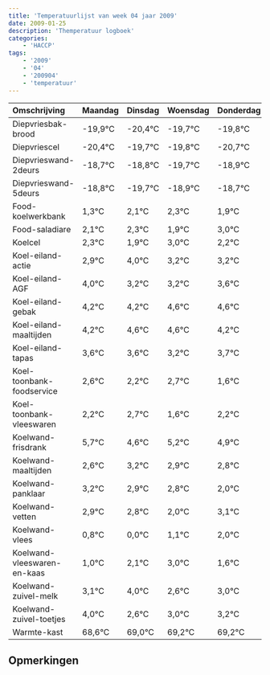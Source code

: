 ```yaml
---
title: 'Temperatuurlijst van week 04 jaar 2009'
date: 2009-01-25
description: 'Themperatuur logboek'
categories:
    - 'HACCP'
tags:
    - '2009'
    - '04'
    - '200904'
    - 'temperatuur'
---
```

|Omschrijving|Maandag|Dinsdag|Woensdag|Donderdag|Vrijdag|Zaterdag|Zondag|
|:---|:---|:---|:---|:---|:---|:---|:---|
|Diepvriesbak-brood|-19,9°C|-20,4°C|-19,7°C|-19,8°C|-20,7°C|-19,9°C|-19,7°C|
|Diepvriescel|-20,4°C|-19,7°C|-19,8°C|-20,7°C|-19,9°C|-19,7°C|-20,1°C|
|Diepvrieswand-2deurs|-18,7°C|-18,8°C|-19,7°C|-18,9°C|-18,7°C|-19,1°C|-18,0°C|
|Diepvrieswand-5deurs|-18,8°C|-19,7°C|-18,9°C|-18,7°C|-19,1°C|-18,0°C|-18,8°C|
|Food-koelwerkbank|1,3°C|2,1°C|2,3°C|1,9°C|3,0°C|2,2°C|2,2°C|
|Food-saladiare|2,1°C|2,3°C|1,9°C|3,0°C|2,2°C|2,2°C|2,6°C|
|Koelcel|2,3°C|1,9°C|3,0°C|2,2°C|2,2°C|2,6°C|2,6°C|
|Koel-eiland-actie|2,9°C|4,0°C|3,2°C|3,2°C|3,6°C|3,6°C|3,2°C|
|Koel-eiland-AGF|4,0°C|3,2°C|3,2°C|3,6°C|3,6°C|3,2°C|3,7°C|
|Koel-eiland-gebak|4,2°C|4,2°C|4,6°C|4,6°C|4,2°C|4,7°C|3,6°C|
|Koel-eiland-maaltijden|4,2°C|4,6°C|4,6°C|4,2°C|4,7°C|3,6°C|4,2°C|
|Koel-eiland-tapas|3,6°C|3,6°C|3,2°C|3,7°C|2,6°C|3,2°C|2,9°C|
|Koel-toonbank-foodservice|2,6°C|2,2°C|2,7°C|1,6°C|2,2°C|1,9°C|1,8°C|
|Koel-toonbank-vleeswaren|2,2°C|2,7°C|1,6°C|2,2°C|1,9°C|1,8°C|1,0°C|
|Koelwand-frisdrank|5,7°C|4,6°C|5,2°C|4,9°C|4,8°C|4,0°C|5,1°C|
|Koelwand-maaltijden|2,6°C|3,2°C|2,9°C|2,8°C|2,0°C|3,1°C|4,0°C|
|Koelwand-panklaar|3,2°C|2,9°C|2,8°C|2,0°C|3,1°C|4,0°C|2,6°C|
|Koelwand-vetten|2,9°C|2,8°C|2,0°C|3,1°C|4,0°C|2,6°C|3,0°C|
|Koelwand-vlees|0,8°C|0,0°C|1,1°C|2,0°C|0,6°C|1,0°C|1,2°C|
|Koelwand-vleeswaren-en-kaas|1,0°C|2,1°C|3,0°C|1,6°C|2,0°C|2,2°C|2,2°C|
|Koelwand-zuivel-melk|3,1°C|4,0°C|2,6°C|3,0°C|3,2°C|3,2°C|3,0°C|
|Koelwand-zuivel-toetjes|4,0°C|2,6°C|3,0°C|3,2°C|3,2°C|3,0°C|2,6°C|
|Warmte-kast|68,6°C|69,0°C|69,2°C|69,2°C|69,0°C|68,6°C|68,0°C|

## Opmerkingen


